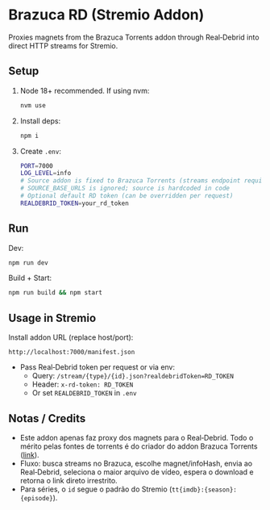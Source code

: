 # Brazuca RD (Stremio Addon)

Proxies magnets from the Brazuca Torrents addon through Real‑Debrid into direct HTTP streams for Stremio.

## Setup

1. Node 18+ recommended. If using nvm:
   ```bash
   nvm use
   ```
2. Install deps:
   ```bash
   npm i
   ```
3. Create `.env`:
   ```bash
   PORT=7000
   LOG_LEVEL=info
   # Source addon is fixed to Brazuca Torrents (streams endpoint required)
   # SOURCE_BASE_URLS is ignored; source is hardcoded in code
   # Optional default RD token (can be overridden per request)
   REALDEBRID_TOKEN=your_rd_token
   ```

## Run

Dev:
```bash
npm run dev
```

Build + Start:
```bash
npm run build && npm start
```

## Usage in Stremio

Install addon URL (replace host/port):

`http://localhost:7000/manifest.json`

- Pass Real‑Debrid token per request or via env:
  - Query: `/stream/{type}/{id}.json?realdebridToken=RD_TOKEN`
  - Header: `x-rd-token: RD_TOKEN`
  - Or set `REALDEBRID_TOKEN` in `.env`

## Notas / Credits

- Este addon apenas faz proxy dos magnets para o Real‑Debrid. Todo o mérito pelas fontes de torrents é do criador do addon Brazuca Torrents ([link](https://94c8cb9f702d-brazuca-torrents.baby-beamup.club/)).
- Fluxo: busca streams no Brazuca, escolhe magnet/infoHash, envia ao Real‑Debrid, seleciona o maior arquivo de vídeo, espera o download e retorna o link direto irrestrito.
- Para séries, o `id` segue o padrão do Stremio (`tt{imdb}:{season}:{episode}`).


